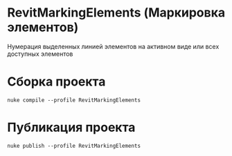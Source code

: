 # RevitMarkingElements (Маркировка элементов)
Нумерация выделенных линией элементов на активном виде или всех доступных элементов

# Сборка проекта
```
nuke compile --profile RevitMarkingElements
```

# Публикация проекта
```
nuke publish --profile RevitMarkingElements
```
